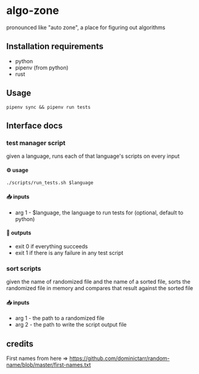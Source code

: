 # algo-zone

pronounced like "auto zone", a place for figuring out algorithms

## Installation requirements

- python
- pipenv (from python)
- rust

## Usage

```
pipenv sync && pipenv run tests
```

## Interface docs

### **test manager script**

given a language, runs each of that language's scripts on every input

#### ⚙️ usage

```
./scripts/run_tests.sh $language
```

#### 📥 inputs

- arg 1 - $language, the language to run tests for (optional, default to python)

#### 🚚 outputs

- exit 0 if everything succeeds
- exit 1 if there is any failure in any test script

### **sort scripts**

given the name of randomized file and the name of a sorted file, sorts the randomized file in memory and compares that result against the sorted file

#### 📥 inputs

- arg 1 - the path to a randomized file
- arg 2 - the path to write the script output file

## credits

First names from here => https://github.com/dominictarr/random-name/blob/master/first-names.txt
